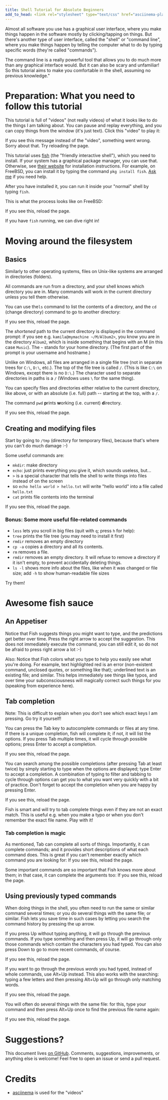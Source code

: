 ```yaml
---
title: Shell Tutorial for Absolute Beginners
add_to_head: <link rel="stylesheet" type="text/css" href="asciinema-player.css" />
---
```


Almost all software you use has a graphical user interface, where you make things happen in the software mostly by clicking/tapping on things. But there's another type of user interface, called the "shell" or "command line", where you make things happen by telling the computer what to do by typing specific words (they're called "commands").

The command line is a really powerful tool that allows you to do much more than any graphical interface would. But it can also be scary and unfamiliar! So this tutorial aims to make you comfortable in the shell, assuming no previous knowledge."

# Preparation: What you need to follow this tutorial

This tutorial is full of "videos" (not really videos) of what it looks like to do the things I am talking about. You can pause and replay everything, and you can copy things from the window (it's just text). Click this "video" to play it:

<asciinema-player src="./cast/asciinema-demo.cast" speed="2" theme="solarized-dark" size="medium" idle-time-limit="0.2">If you see this message instead of the "video", something went wrong. Sorry about that. Try reloading the page.</asciinema-player>

This tutorial uses [fish](https://fishshell.com/) (the "friendly interactive shell"), which you need to install. If your system has a graphical package manager, you can use that. Otherwise, see [their website](https://fishshell.com/#platform_tabs) for installation instructions. For example, on FreeBSD, you can install it by typing the command `pkg install fish`. [Ask me](https://github.com/AnotherKamila/shell-for-beginners/issues/new) if you need help.

<!-- TODO Installation instructions that don't require the command line would be much preferred :D -->

After you have installed it, you can run it inside your "normal" shell by typing `fish`.

This is what the process looks like on FreeBSD:

<asciinema-player src="cast/install-fish.cast">
If you see this, reload the page.
</asciinema-player>

If you have `fish` running, we can dive right in!

# Moving around the filesystem

## Basics

Similarly to other operating systems, files on Unix-like systems are arranged in directories (folders). 

All commands are run from a directory, and your shell knows which directory you are in. Many commands will work in the current directory unless you tell them otherwise.

You can use the`ls` command to list the contents of a directory, and the `cd` (change directory) command to go to another directory:

<asciinema-player src="cast/cd-ls.cast">If you see this, reload the page.</asciinema-player>

The *shortened* path to the current directory is displayed in the command prompt: if you see e.g. `kamila@mymachine ~/M/Album2>`, you know you are in the directory `Album2`, which is inside something that begins with an M (in this case `Music`). The `~` stands for your home directory. (The first part of the prompt is your username and hostname.)

Unlike on Windows, all files are arranged in a single file tree (not in separate trees for `C:\`, `D:\`, etc.).
The top of the file tree is called `/`. (This is like `C:\` on Windows, except there is no `D:\`.) The character used to separate directories in paths is a `/` (Windows uses `\` for the same thing).

You can specify files and directories either relative to the current directory, like above, or with an absolute (i.e. full) path -- starting at the top, with a `/`.

The command `pwd` **p**rints **w**orking (i.e. current) **d**irectory.

<asciinema-player src="cast/rel-and-abs-paths.cast">If you see this, reload the page.</asciinema-player>

## Creating and modifying files

Start by going to `/tmp` (directory for temporary files), because that's where you can't do much damage :-)

Some useful commands are:

* `mkdir`: make directory
* `echo`: just prints everything you give it, which sounds useless, but...
* `>` is a special character that tells the shell to write things into files instead of on the screen
* so `echo hello world > hello.txt` will write "hello world" into a file called `hello.txt`
* `cat` prints file contents into the terminal

<asciinema-player src="cast/creating.cast">If you see this, reload the page.</asciinema-player>

### Bonus: Some more useful file-related commands

* `less` lets you scroll in big files (quit with `q`; press `h` for help):
* `tree` prints the file tree (you may need to install it first)
* `rmdir` removes an empty directory
* `cp -a` copies a directory and all its contents.
* `rm` removes a file.
* `rmdir` removes an empty directory. It will refuse to remove a directory if it isn't empty, to prevent accidentally deleting things.
* `ls -l` shows more info about the files, like when it was changed or file size; add `-h` to show human-readable file sizes

Try them!

# Awesome fish sauce

## An Appetiser

Notice that Fish suggests things you might want to type, and the predictions get better over time. Press the right arrow to accept the suggestion. This does not immediately execute the command, you can still edit it, so do not be afraid to press right arrow a lot :-)

Also: Notice that Fish colors what you type to help you easily see what you're doing. For example, text highlighted red is an error (non-existent command, unclosed quotes, or something like that); underlined text is an existing file; and similar. This helps immediately see things like typos, and over time your subconsciousness will magically correct such things for you (speaking from experience here).

## Tab completion

Note: This is difficult to explain when you don't see which exact keys I am pressing. Go try it yourself!

You can press the Tab key to autocomplete commands or files at any time. If there is a unique completion, fish will complete it; if not, it will list the options. If you press Tab multiple times, it will cycle through possible options; press Enter to accept a completion. 

<asciinema-player src="cast/tab-completion-1.cast">If you see this, reload the page.</asciinema-player>

You can search among the possible completions (after pressing Tab at least twice) by simply starting to type when the options are displayed; type Enter to accept a completion. A combination of typing to filter and tabbing to cycle through options can get you to what you want very quickly with a bit of practice. Don't forget to accept the completion when you are happy by pressing Enter.

<asciinema-player src="cast/tab-completion-search.cast">If you see this, reload the page.</asciinema-player>

Fish is smart and will try to tab complete things even if they are not an exact match. This is useful e.g. when you make a typo or when you don't remember the exact file name. Play with it!

### Tab completion is magic

As mentioned, Tab can complete all sorts of things. Importantly, it can complete commands; and it provides short descriptions of what each command does. This is great if you can't remember exactly which command you are looking for:
<asciinema-player src="cast/tab-completion-commands.cast">If you see this, reload the page.</asciinema-player>

Some important commands are so important that Fish knows more about them; in that case, it can complete the arguments too:
<asciinema-player src="cast/tab-completion-commands-args.cast">If you see this, reload the page.</asciinema-player>

## Using previously typed commands

When doing things in the shell, you often need to run the same or similar command several times; or you do several things with the same file; or similar. Fish lets you save time in such cases by letting you search the command history by pressing the up arrow.

If you press Up without typing anything, it will go through the previous commands. If you type something and then press Up, it will go through only those commands which contain the characters you had typed. You can also press Down to go to more recent commands, of course.

<asciinema-player src="cast/history.cast">If you see this, reload the page.</asciinema-player>

If you want to go through the previous *words* you had typed, instead of whole commands, use Alt+Up instead. This also works with the searching: typing a few letters and then pressing Alt+Up will go through only matching words.

<asciinema-player src="cast/history-alt-1.cast">If you see this, reload the page.</asciinema-player>

You will often do several things with the same file: for this, type your command and then press Alt+Up once to find the previous file name again:

<asciinema-player src="cast/history-alt-2.cast">If you see this, reload the page.</asciinema-player>

<!--
# TODO things

 You can also set it as your default shell for your user (but NOT for root) with `chsh -s fish` (on less smart systems, you may need to tell it something like `/usr/bin/fish`).
 -->

# Suggestions?

This document lives [on GitHub](https://github.com/AnotherKamila/shell-for-beginners/). Comments, suggestions, improvements, or anything else is welcome! Feel free to open an issue or send a pull request.

# Credits

* [asciinema](https://asciinema.org/) is used for the "videos"

<!-- the stuff below is needed to configure and enable asciinema -->
<script>
var ds = document.getElementsByTagName('asciinema-player');
for (var i = 0; i < ds.length; ++i) {
  var d = ds[i];
  d.setAttribute('theme', 'solarized-dark');
  d.setAttribute('font-size', '1em');
  d.setAttribute('speed', 1.7);
  //d.setAttribute('idle-time-limit', 0.2);
}

// doing it this way because of the very annoying interaction with MDL on https://kamila.is
window.addEventListener('load', function() {
setTimeout(function() {
    var script_tag = document.createElement('script');
    script_tag.setAttribute('src','./asciinema-player.js');
    document.head.appendChild(script_tag);
  }, 500);
});
</script>

